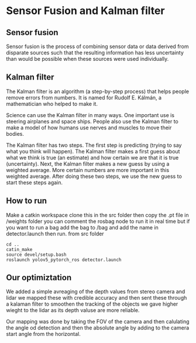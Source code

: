 # Sensor Fusion and Kalman filter

## Sensor fusion
Sensor fusion is the process of combining sensor data or data derived from disparate sources such that the resulting information has less uncertainty than would be possible when these sources were used individually.

## Kalman filter
The Kalman filter is an algorithm (a step-by-step process) that helps people remove errors from numbers. It is named for Rudolf E. Kálmán, a mathematician who helped to make it.

Science can use the Kalman filter in many ways. One important use is steering airplanes and space ships. People also use the Kalman filter to make a model of how humans use nerves and muscles to move their bodies.

The Kalman filter has two steps. The first step is predicting (trying to say what you think will happen). The Kalman filter makes a first guess about what we think is true (an estimate) and how certain we are that it is true (uncertainty). Next, the Kalman filter makes a new guess by using a weighted average. More certain numbers are more important in this weighted average. After doing these two steps, we use the new guess to start these steps again.

## How to run
Make a catkin workspace clone this in the src folder then copy the .pt file in /weights folder you can comment the rosbag node to run it in real time but if you want to run a bag add the bag to /bag and add the name in detector.launch then run.
from src folder
```
cd ..
catin_make
source devel/setup.bash
roslaunch yolov5_pytorch_ros detector.launch
```
## Our optimiztation
We added a simple avreaging of the depth values from stereo camera and lidar we mapped these with credible accuracy and then sent these through a kalaman filter to smoothen the tracking of the objects we gave higher wieght to the lidar as its depth valuse are more reliable.

Our mapping was done by 
taking the FOV of the camera and then calulating the angle od detection and then the absolute angle by adding to the camera start angle from the horizontal.